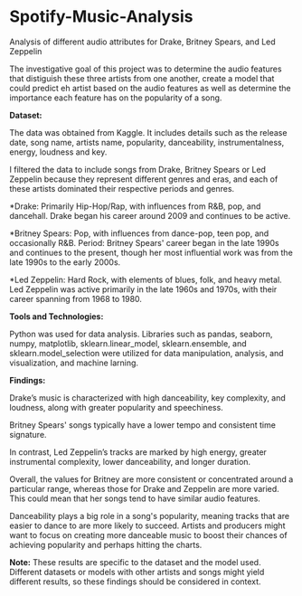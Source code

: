 # **Spotify-Music-Analysis**
Analysis of different audio attributes for Drake, Britney Spears, and Led Zeppelin

The investigative goal of this project was to determine the audio features that distiguish these three artists from one another, create a model that could predict eh artist based on the audio features as well as determine the importance each feature has on the popularity of a song.

**Dataset:**

The data was obtained from Kaggle. It includes details such as the release date, song name, artists name, popularity, danceability, instrumentalness, energy, loudness and key. 

I filtered the data to include songs from Drake, Britney Spears or Led Zeppelin because they represent different genres and eras, and each of these artists dominated their respective periods and genres.

*Drake: Primarily Hip-Hop/Rap, with influences from R&B, pop, and dancehall. Drake began his career around 2009 and continues to be active.

*Britney Spears: Pop, with influences from dance-pop, teen pop, and occasionally R&B. Period: Britney Spears' career began in the late 1990s and continues to the present, though her most influential work was from the late 1990s to the early 2000s.

*Led Zeppelin: Hard Rock, with elements of blues, folk, and heavy metal. Led Zeppelin was active primarily in the late 1960s and 1970s, with their career spanning from 1968 to 1980.

**Tools and Technologies:**

Python was used for data analysis. Libraries such as pandas, seaborn, numpy, matplotlib, sklearn.linear_model, sklearn.ensemble, and sklearn.model_selection were utilized for data manipulation, analysis, and visualization, and machine larning.

**Findings:**

Drake’s music is characterized with high danceability, key complexity, and loudness, along with greater popularity and speechiness.

Britney Spears' songs typically have a lower tempo and consistent time signature.

In contrast, Led Zeppelin’s tracks are marked by high energy, greater instrumental complexity, lower danceability, and longer duration.

Overall, the values for Britney are more consistent or concentrated around a particular range, whereas those for Drake and Zeppelin are more varied. This could mean that her songs tend to have similar audio features.

Danceability plays a big role in a song's popularity, meaning tracks that are easier to dance to are more likely to succeed. Artists and producers might want to focus on creating more danceable music to boost their chances of achieving popularity and perhaps hitting the charts.


**Note:** These results are specific to the dataset and the model used. Different datasets or models with other artists and songs might yield different results, so these findings should be considered in context.
